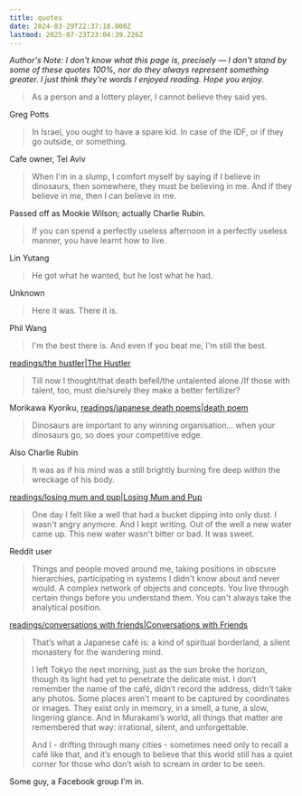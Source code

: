 ```yaml
---
title: quotes
date: 2024-03-29T22:37:18.000Z
lastmod: 2025-07-23T23:04:39.226Z
---
```

*Author's Note: I don't know what this page is, precisely — I don't stand by some of these quotes 100%, nor do they always represent something greater. I just think they're words I enjoyed reading. Hope you enjoy.*

> As a person and a lottery player, I cannot believe they said yes.

Greg Potts

> In Israel, you ought to have a spare kid. In case of the IDF, or if they go outside, or something.

Cafe owner, Tel Aviv

> When I'm in a slump, I comfort myself by saying if I believe in dinosaurs, then somewhere, they must be believing in me. And if they believe in me, then I can believe in me.

Passed off as Mookie Wilson; actually Charlie Rubin.

> If you can spend a perfectly useless afternoon in a perfectly useless manner, you have learnt how to live.

Lin Yutang

> He got what he wanted, but he lost what he had.

Unknown

> Here it was. There it is.

Phil Wang

> I'm the best there is. And even if you beat me, I'm still the best.

[readings/the hustler|The Hustler](readings/the%20hustler%7CThe%20Hustler)

> Till now I thought/that death befell/the untalented alone./If those with talent, too, must die/surely they make a better fertilizer?

Morikawa Kyoriku, [readings/japanese death poems|death poem](readings/japanese%20death%20poems%7Cdeath%20poem)

> Dinosaurs are important to any winning organisation... when your dinosaurs go, so does your competitive edge.

Also Charlie Rubin

> It was as if his mind was a still brightly burning fire deep within the wreckage of his body.

[readings/losing mum and pup|Losing Mum and Pup](readings/losing%20mum%20and%20pup%7CLosing%20Mum%20and%20Pup)

> One day I felt like a well that had a bucket dipping into only dust. I wasn't angry anymore. And I kept writing. Out of the well a new water came up. This new water wasn't bitter or bad. It was sweet.

Reddit user

> Things and people moved around me, taking positions in obscure hierarchies, participating in systems I didn't know about and never would. A complex network of objects and concepts. You live through certain things before you understand them. You can't always take the analytical position.

[readings/conversations with friends|Conversations with Friends](readings/conversations%20with%20friends%7CConversations%20with%20Friends)

> That’s what a Japanese café is: a kind of spiritual borderland, a silent monastery for the wandering mind.
>
> I left Tokyo the next morning, just as the sun broke the horizon, though its light had yet to penetrate the delicate mist. I don’t remember the name of the café, didn’t record the address, didn’t take any photos. Some places aren’t meant to be captured by coordinates or images. They exist only in memory, in a smell, a tune, a slow, lingering glance. And in Murakami’s world, all things that matter are remembered that way: irrational, silent, and unforgettable.
>
> And I - drifting through many cities - sometimes need only to recall a café like that, and it’s enough to believe that this world still has a quiet corner for those who don’t wish to scream in order to be seen.

Some guy, a Facebook group I'm in.
